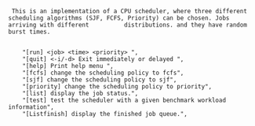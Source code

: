      This is an implementation of a CPU scheduler, where three different scheduling algorithms (SJF, FCFS, Priority) can be chosen. Jobs arriving with different          distributions. and they have random burst times. 
     
     
        "[run] <job> <time> <priority> ",
        "[quit] <-i/-d> Exit immediately or delayed ",
        "[help] Print help menu ",
        "[fcfs] change the scheduling policy to fcfs",
        "[sjf] change the scheduling policy to sjf",
        "[priority] change the scheduling policy to priority",
        "[list] display the job status.",
        "[test] test the scheduler with a given benchmark workload information",
        "[Listfinish] display the finished job queue.",
